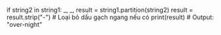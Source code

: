 if string2 in string1:
    _, _, result = string1.partition(string2)
    result = result.strip("-")  # Loại bỏ dấu gạch ngang nếu có
    print(result)  # Output: "over-night"
